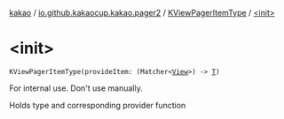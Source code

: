 [kakao](../../index.md) / [io.github.kakaocup.kakao.pager2](../index.md) / [KViewPagerItemType](index.md) / [&lt;init&gt;](./-init-.md)

# &lt;init&gt;

`KViewPagerItemType(provideItem: (Matcher<`[`View`](https://developer.android.com/reference/android/view/View.html)`>) -> `[`T`](index.md#T)`)`

For internal use. Don't use manually.

Holds type and corresponding provider function


